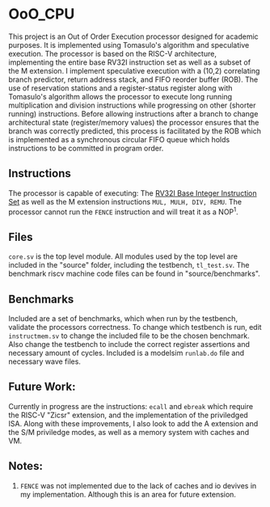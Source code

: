# OoO_CPU
This project is an Out of Order Execution processor designed for academic purposes. It is implemented using Tomasulo's algorithm and speculative execution. The processor is based on the RISC-V architecture, implementing the entire base RV32I instruction set as well as a subset of the M extension. I implement speculative execution with a (10,2) correlating branch predictor, return address stack, and FIFO reorder buffer (ROB). The use of reservation stations and a register-status register along with Tomasulo's algorithm allows the processor to execute long running multiplication and division instructions while progressing on other (shorter running) instructions. Before allowing instructions after a branch to change architectural state (register/memory values) the processor ensures that the branch was correctly predicted, this process is facilitated by the ROB which is implemented as a synchronous circular FIFO queue which holds instructions to be committed in program order. 

## Instructions
The processor is capable of executing: The [RV32I Base Integer Instruction Set](https://riscv-software-src.github.io/riscv-unified-db/manual/html/isa/isa_20240411/chapters/rv32.html) as well as the M extension instructions `MUL, MULH, DIV, REMU`. The processor cannot run the `FENCE` instruction and will treat it as a NOP<sup>1</sup>. 

## Files
`core.sv` is the top level module. All modules used by the top level are included in the "source" folder, including the testbench, `tl_test.sv`.
The benchmark riscv machine code files can be found in "source/benchmarks".

## Benchmarks
Included are a set of benchmarks, which when run by the testbench, validate the processors correctness. To change which testbench is run, edit `instructmem.sv` to change the included file to be the chosen benchmark. Also change the testbench to include the correct register assertions and necessary amount of cycles. Included is a modelsim `runlab.do` file and necessary wave files.

## Future Work:
Currently in progress are the instructions: `ecall` and `ebreak` which require the RISC-V "Zicsr" extension, and the implementation of the priviledged ISA. Along with these improvements, I also look to add the A extension and the S/M priviledge modes, as well as a memory system with caches and VM.

## Notes:
1. `FENCE` was not implemented due to the lack of caches and io devives in my implementation. Although this is an area for future extension.
